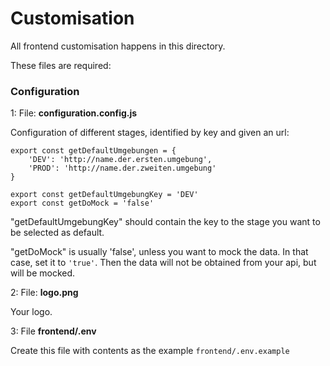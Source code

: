 # Customisation

All frontend customisation happens in this directory.

These files are required:

### Configuration

1: File: **configuration.config.js**

Configuration of different stages, identified by key and given an url:

```
export const getDefaultUmgebungen = {
    'DEV': 'http://name.der.ersten.umgebung',
    'PROD': 'http://name.der.zweiten.umgebung'
}

export const getDefaultUmgebungKey = 'DEV'
export const getDoMock = 'false'
```

"getDefaultUmgebungKey" should contain the key to the stage you want to be selected as default.

"getDoMock" is usually 'false', unless you want to mock the data. In that case, set it to ```'true'```. Then the data will 
not be obtained from your api, but will be mocked.

2: File: **logo.png**

Your logo.

3: File **frontend/.env**

Create this file with contents as the example ```frontend/.env.example```
